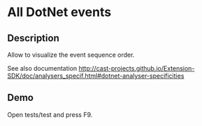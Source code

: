 All DotNet events
=================

Description
-----------

Allow to visualize the event sequence order.

See also documentation http://cast-projects.github.io/Extension-SDK/doc/analysers_specif.html#dotnet-analyser-specificities


Demo
----

Open tests/test and press F9.
